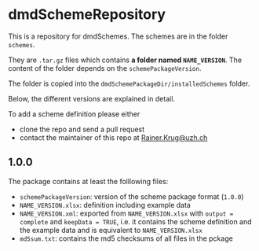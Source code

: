# dmdSchemeRepository
This is a repository for dmdSchemes. The schemes are in the folder `schemes`.

They are `.tar.gz` files which contains **a folder named  `NAME_VERSION`**. The content of the folder depends on the `schemePackageVersion`.

The folder is copied into the `dmdSchemePackageDir/installedSchemes` folder.

Below, the different versions are explained in detail.

To add a scheme definition please either
- clone the repo and send a pull request
- contact the maintainer of this repo at Rainer.Krug@uzh.ch

## **1.0.0**

The package contains at least the folllowing files:

- `schemePackageVersion`: version of the scheme package format (`1.0.0`)
- `NAME_VERSION.xlsx`: definition including example data
- `NAME_VERSION.xml`: exported from `NAME_VERSION.xlsx` with `output = complete` and `keepData = TRUE`, i.e. it contains the scheme definition and the example data and is equivalent to `NAME_VERSION.xlsx`
- `md5sum.txt`: contains the md5 checksums of all files in the pckage
